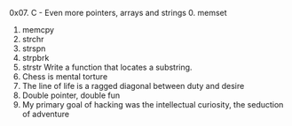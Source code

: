 0x07. C - Even more pointers, arrays and strings
0. memset
1. memcpy
2. strchr
3. strspn
4. strpbrk
5. strstr
Write a function that locates a substring.
6. Chess is mental torture
7. The line of life is a ragged diagonal between duty and desire
8. Double pointer, double fun
9. My primary goal of hacking was the intellectual curiosity, the seduction of adventure

